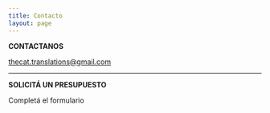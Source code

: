 ```yaml
---
title: Contacto
layout: page
---
```



**CONTACTANOS**

thecat.translations@gmail.com

---

**SOLICITÁ UN PRESUPUESTO**

Completá el formulario